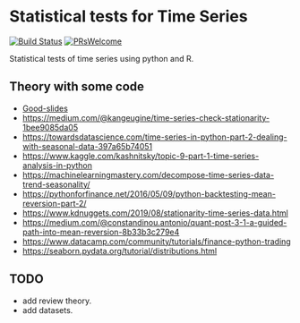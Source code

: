 # Statistical tests for Time Series
[![Build Status](https://travis-ci.org/dwyl/esta.svg?branch=master)](https://travis-ci.org/dwyl/esta)
[![PRsWelcome](https://img.shields.io/badge/PRs-welcome-brightgreen.svg?style=flat-square)](http://makeapullrequest.com)

Statistical tests of time series using python and R.

## Theory with some code

- [Good-slides](http://web.vu.lt/mif/a.buteikis/wp-content/uploads/2019/02/Lecture_03.pdf)
- https://medium.com/@kangeugine/time-series-check-stationarity-1bee9085da05
- https://towardsdatascience.com/time-series-in-python-part-2-dealing-with-seasonal-data-397a65b74051
- https://www.kaggle.com/kashnitsky/topic-9-part-1-time-series-analysis-in-python
- https://machinelearningmastery.com/decompose-time-series-data-trend-seasonality/
- https://pythonforfinance.net/2016/05/09/python-backtesting-mean-reversion-part-2/
- https://www.kdnuggets.com/2019/08/stationarity-time-series-data.html
- https://medium.com/@constandinou.antonio/quant-post-3-1-a-guided-path-into-mean-reversion-8b33b3c279e4
- https://www.datacamp.com/community/tutorials/finance-python-trading
- https://seaborn.pydata.org/tutorial/distributions.html


## TODO

- add review theory.
- add datasets.
